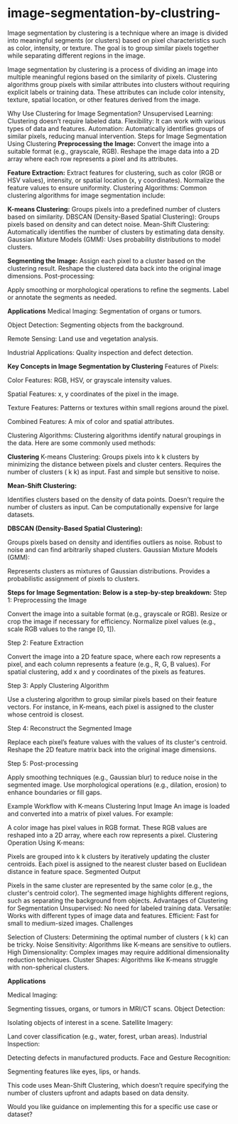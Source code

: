 # image-segmentation-by-clustring-
Image segmentation by clustering is a technique where an image is divided into meaningful segments (or clusters) based on pixel characteristics such as color, intensity, or texture. The goal is to group similar pixels together while separating different regions in the image.

Image segmentation by clustering is a process of dividing an image into multiple meaningful regions based on the similarity of pixels. Clustering algorithms group pixels with similar attributes into clusters without requiring explicit labels or training data. These attributes can include color intensity, texture, spatial location, or other features derived from the image.

Why Use Clustering for Image Segmentation? Unsupervised Learning: Clustering doesn’t require labeled data. Flexibility: It can work with various types of data and features. Automation: Automatically identifies groups of similar pixels, reducing manual intervention.
Steps for Image Segmentation Using Clustering
__Preprocessing the Image:__
Convert the image into a suitable format (e.g., grayscale, RGB). Reshape the image data into a 2D array where each row represents a pixel and its attributes.

__Feature Extraction:__
Extract features for clustering, such as color (RGB or HSV values), intensity, or spatial location (x, y coordinates). Normalize the feature values to ensure uniformity. Clustering Algorithms: Common clustering algorithms for image segmentation include:

__K-means Clustering:__
Groups pixels into a predefined number of clusters based on similarity. DBSCAN (Density-Based Spatial Clustering): Groups pixels based on density and can detect noise. Mean-Shift Clustering: Automatically identifies the number of clusters by estimating data density. Gaussian Mixture Models (GMM): Uses probability distributions to model clusters.

__Segmenting the Image:__
Assign each pixel to a cluster based on the clustering result. Reshape the clustered data back into the original image dimensions. Post-processing:

Apply smoothing or morphological operations to refine the segments. Label or annotate the segments as needed.

__Applications__
Medical Imaging: Segmentation of organs or tumors.

Object Detection: Segmenting objects from the background.

Remote Sensing: Land use and vegetation analysis.

Industrial Applications: Quality inspection and defect detection.

__Key Concepts in Image Segmentation by Clustering__
Features of Pixels:

Color Features: RGB, HSV, or grayscale intensity values.

Spatial Features: x, y coordinates of the pixel in the image.

Texture Features: Patterns or textures within small regions around the pixel.

Combined Features: A mix of color and spatial attributes.

Clustering Algorithms: Clustering algorithms identify natural groupings in the data. Here are some commonly used methods:

__Clustering__
K-means Clustering: Groups pixels into k k clusters by minimizing the distance between pixels and cluster centers. Requires the number of clusters ( k k) as input. Fast and simple but sensitive to noise.

__Mean-Shift Clustering:__

Identifies clusters based on the density of data points. Doesn’t require the number of clusters as input. Can be computationally expensive for large datasets.

__DBSCAN (Density-Based Spatial Clustering):__

Groups pixels based on density and identifies outliers as noise. Robust to noise and can find arbitrarily shaped clusters. Gaussian Mixture Models (GMM):

Represents clusters as mixtures of Gaussian distributions. Provides a probabilistic assignment of pixels to clusters.

__Steps for Image Segmentation: Below is a step-by-step breakdown:__
Step 1: Preprocessing the Image

Convert the image into a suitable format (e.g., grayscale or RGB). Resize or crop the image if necessary for efficiency. Normalize pixel values (e.g., scale RGB values to the range [0, 1]).

Step 2: Feature Extraction

Convert the image into a 2D feature space, where each row represents a pixel, and each column represents a feature (e.g., R, G, B values). For spatial clustering, add x and y coordinates of the pixels as features.

Step 3: Apply Clustering Algorithm

Use a clustering algorithm to group similar pixels based on their feature vectors. For instance, in K-means, each pixel is assigned to the cluster whose centroid is closest.

Step 4: Reconstruct the Segmented Image

Replace each pixel’s feature values with the values of its cluster's centroid. Reshape the 2D feature matrix back into the original image dimensions.

Step 5: Post-processing

Apply smoothing techniques (e.g., Gaussian blur) to reduce noise in the segmented image. Use morphological operations (e.g., dilation, erosion) to enhance boundaries or fill gaps.

Example Workflow with K-means Clustering
Input Image An image is loaded and converted into a matrix of pixel values. For example:

A color image has pixel values in RGB format. These RGB values are reshaped into a 2D array, where each row represents a pixel. Clustering Operation Using K-means:

Pixels are grouped into k k clusters by iteratively updating the cluster centroids. Each pixel is assigned to the nearest cluster based on Euclidean distance in feature space. Segmented Output

Pixels in the same cluster are represented by the same color (e.g., the cluster's centroid color). The segmented image highlights different regions, such as separating the background from objects. Advantages of Clustering for Segmentation Unsupervised: No need for labeled training data. Versatile: Works with different types of image data and features. Efficient: Fast for small to medium-sized images. Challenges

Selection of Clusters: Determining the optimal number of clusters ( k k) can be tricky. Noise Sensitivity: Algorithms like K-means are sensitive to outliers. High Dimensionality: Complex images may require additional dimensionality reduction techniques. Cluster Shapes: Algorithms like K-means struggle with non-spherical clusters.

__Applications__

Medical Imaging:

Segmenting tissues, organs, or tumors in MRI/CT scans. Object Detection:

Isolating objects of interest in a scene. Satellite Imagery:

Land cover classification (e.g., water, forest, urban areas). Industrial Inspection:

Detecting defects in manufactured products. Face and Gesture Recognition:

Segmenting features like eyes, lips, or hands.

This code uses Mean-Shift Clustering, which doesn’t require specifying the number of clusters upfront and adapts based on data density.

Would you like guidance on implementing this for a specific use case or dataset?









